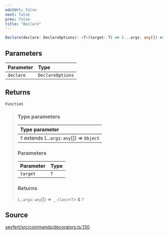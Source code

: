 ```yaml
---
editUrl: false
next: false
prev: false
title: "Declare"
---
```


```ts
Declare(declare: DeclareOptions): <T>(target: T) => (...args: any[]) => __class<T> & T
```

## Parameters

| Parameter | Type |
| :------ | :------ |
| `declare` | `DeclareOptions` |

## Returns

`Function`

> ### Type parameters
>
> | Type parameter |
> | :------ |
> | `T` extends (...`args`: `any`[]) => `Object` |
>
> ### Parameters
>
> | Parameter | Type |
> | :------ | :------ |
> | `target` | `T` |
>
> ### Returns
>
> (...`args`: `any`[]) => `__class`\<`T`\> & `T`
>

## Source

[seyfert/src/commands/decorators.ts:130](https://github.com/potoland/potocuit/blob/fe122a1/src/commands/decorators.ts#L130)
